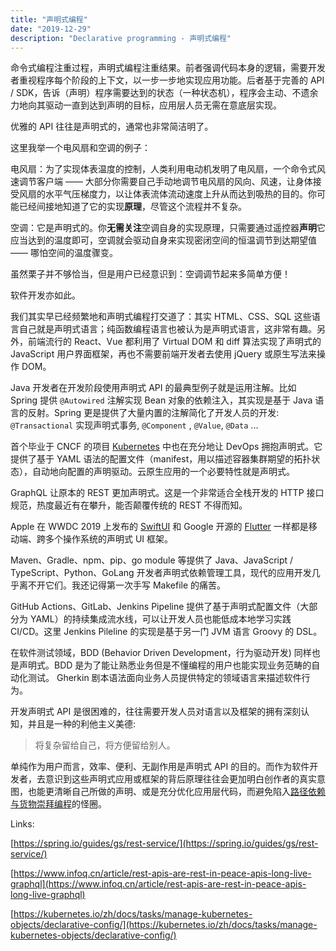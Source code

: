 ```yaml
---
title: "声明式编程"
date: "2019-12-29"
description: "Declarative programming - 声明式编程"
---
```


命令式编程注重过程，声明式编程注重结果。前者强调代码本身的逻辑，需要开发者重视程序每个阶段的上下文，以一步一步地实现应用功能。后者基于完善的 API / SDK，告诉（声明）程序需要达到的状态（一种状态机），程序会主动、不遗余力地向其驱动一直到达到声明的目标，应用层人员无需在意底层实现。

优雅的 API 往往是声明式的，通常也非常简洁明了。

这里我举一个电风扇和空调的例子：

电风扇：为了实现体表温度的控制，人类利用电动机发明了电风扇，一个命令式风速调节客户端 —— 大部分你需要自己手动地调节电风扇的风向、风速，让身体接受风扇的水平气压梯度力，以让体表流体流动速度上升从而达到吸热的目的。你可能已经间接地知道了它的实现**原理**，尽管这个流程并不复杂。

空调：它是声明式的。你**无需关注**空调自身的实现原理，只需要通过遥控器**声明**它应当达到的温度即可，空调就会驱动自身来实现密闭空间的恒温调节到达期望值 —— 哪怕空间的温度骤变。

虽然栗子并不够恰当，但是用户已经意识到：空调调节起来多简单方便！

软件开发亦如此。

我们其实早已经频繁地和声明式编程打交道了：其实 HTML、CSS、SQL 这些语言自己就是声明式语言；纯函数编程语言也被认为是声明式语言，这非常有趣。另外，前端流行的 React、Vue 都利用了 Virtual DOM 和 diff 算法实现了声明式的 JavaScript 用户界面框架，再也不需要前端开发者去使用 jQuery 或原生写法来操作 DOM。

Java 开发者在开发阶段使用声明式 API 的最典型例子就是运用注解。比如 Spring 提供 `@Autowired` 注解实现 Bean 对象的依赖注入，其实现是基于 Java 语言的反射。Spring 更是提供了大量内置的注解简化了开发人员的开发: `@Transactional` 实现声明式事务, `@Component` , `@Value`, `@Data` ...

首个毕业于 CNCF 的项目 [Kubernetes](https://k8s.io) 中也在充分地让 DevOps 拥抱声明式。它提供了基于 YAML 语法的配置文件（manifest，用以描述容器集群期望的拓扑状态），自动地向配置的声明驱动。云原生应用的一个必要特性就是声明式。

GraphQL 让原本的 REST 更加声明式。这是一个非常适合全栈开发的 HTTP 接口规范，热度最近有在攀升，能否颠覆传统的 REST 不得而知。

Apple 在 WWDC 2019 上发布的 [SwiftUI](https://developer.apple.com/cn/xcode/swiftui/) 和 Google 开源的 [Flutter](https://flutter.cn/docs/get-started/flutter-for/declarative) 一样都是移动端、跨多个操作系统的声明式 UI 框架。

Maven、Gradle、npm、pip、go module 等提供了 Java、JavaScript / TypeScript、Python、GoLang 开发者声明式依赖管理工具，现代的应用开发几乎离不开它们。我还记得第一次手写 Makefile 的痛苦。

GitHub Actions、GitLab、Jenkins Pipeline 提供了基于声明式配置文件（大部分为 YAML）的持续集成流水线，可以让开发人员也能低成本地学习实践 CI/CD。这里 Jenkins Pileline 的实现是基于另一门 JVM 语言 Groovy 的 DSL。

在软件测试领域，BDD (Behavior Driven Development，行为驱动开发) 同样也是声明式。BDD 是为了能让熟悉业务但是不懂编程的用户也能实现业务范畴的自动化测试。 Gherkin 剧本语法面向业务人员提供特定的领域语言来描述软件行为。

开发声明式 API 是很困难的，往往需要开发人员对语言以及框架的拥有深刻认知，并且是一种的利他主义美德:

> 将复杂留给自己，将方便留给别人。

单纯作为用户而言，效率、便利、无副作用是声明式 API 的目的。而作为软件开发者，去意识到这些声明式应用或框架的背后原理往往会更加明白创作者的真实意图，也能更清晰自己所做的声明、或是充分优化应用层代码，而避免陷入[路径依赖与货物崇拜编程](https://lawrenceli.me/blog/path-dependence-and-cargo-cult)的怪圈。

Links:

[https://spring.io/guides/gs/rest-service/](https://spring.io/guides/gs/rest-service/)

[https://www.infoq.cn/article/rest-apis-are-rest-in-peace-apis-long-live-graphql](https://www.infoq.cn/article/rest-apis-are-rest-in-peace-apis-long-live-graphql)

[https://kubernetes.io/zh/docs/tasks/manage-kubernetes-objects/declarative-config/](https://kubernetes.io/zh/docs/tasks/manage-kubernetes-objects/declarative-config/)
